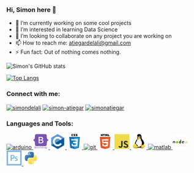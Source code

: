 ### Hi, Simon here 👋

<!--<p align="left">
  <img src="https://github.com/Simondelali/Simondelali/blob/main/web-developers.jpg" alt="Dev" width ="450px" height="250px">
</p>-->     

- 🔭 I’m currently working on some cool projects
- 🌱 I’m interested in learning Data Science
- 👯 I’m looking to collaborate on any project you are working on  
- 📫 How to reach me: atiegardelali@gmail.com
- ⚡ Fun fact: Out of nothing comes nothing.      

![Simon's GitHub stats](https://github-readme-stats.vercel.app/api?username=simondelali&show_icons=true&theme=merko)

[![Top Langs](https://github-readme-stats.vercel.app/api/top-langs/?username=simondelali&layout=compact)](https://github.com/simondelali/github-readme-stats)




<h3 align="left">Connect with me:</h3>
<p align="left">
<a href="https://twitter.com/simondelali" target="blank"><img align="center" src="https://raw.githubusercontent.com/rahuldkjain/github-profile-readme-generator/master/src/images/icons/Social/twitter.svg" alt="simondelali" height="30" width="40" /></a>
<a href="https://linkedin.com/in/simon-atiegar" target="blank"><img align="center" src="https://raw.githubusercontent.com/rahuldkjain/github-profile-readme-generator/master/src/images/icons/Social/linked-in-alt.svg" alt="simon-atiegar" height="30" width="40" /></a>
<a href="https://kaggle.com/simonatiegar" target="blank"><img align="center" src="https://raw.githubusercontent.com/rahuldkjain/github-profile-readme-generator/master/src/images/icons/Social/kaggle.svg" alt="simonatiegar" height="30" width="40" /></a>
</p>

<h3 align="left">Languages and Tools:</h3>
<p align="left"> <a href="https://www.arduino.cc/" target="_blank" rel="noreferrer"> <img src="https://cdn.worldvectorlogo.com/logos/arduino-1.svg" alt="arduino" width="40" height="40"/> </a> <a href="https://getbootstrap.com" target="_blank" rel="noreferrer"> <img src="https://raw.githubusercontent.com/devicons/devicon/master/icons/bootstrap/bootstrap-plain-wordmark.svg" alt="bootstrap" width="40" height="40"/> </a> <a href="https://www.cprogramming.com/" target="_blank" rel="noreferrer"> <img src="https://raw.githubusercontent.com/devicons/devicon/master/icons/c/c-original.svg" alt="c" width="40" height="40"/> </a> <a href="https://www.w3schools.com/css/" target="_blank" rel="noreferrer"> <img src="https://raw.githubusercontent.com/devicons/devicon/master/icons/css3/css3-original-wordmark.svg" alt="css3" width="40" height="40"/> </a> <a href="https://git-scm.com/" target="_blank" rel="noreferrer"> <img src="https://www.vectorlogo.zone/logos/git-scm/git-scm-icon.svg" alt="git" width="40" height="40"/> </a> <a href="https://www.w3.org/html/" target="_blank" rel="noreferrer"> <img src="https://raw.githubusercontent.com/devicons/devicon/master/icons/html5/html5-original-wordmark.svg" alt="html5" width="40" height="40"/> </a> <a href="https://developer.mozilla.org/en-US/docs/Web/JavaScript" target="_blank" rel="noreferrer"> <img src="https://raw.githubusercontent.com/devicons/devicon/master/icons/javascript/javascript-original.svg" alt="javascript" width="40" height="40"/> </a> <a href="https://www.linux.org/" target="_blank" rel="noreferrer"> <img src="https://raw.githubusercontent.com/devicons/devicon/master/icons/linux/linux-original.svg" alt="linux" width="40" height="40"/> </a> <a href="https://www.mathworks.com/" target="_blank" rel="noreferrer"> <img src="https://upload.wikimedia.org/wikipedia/commons/2/21/Matlab_Logo.png" alt="matlab" width="40" height="40"/> </a> <a href="https://nodejs.org" target="_blank" rel="noreferrer"> <img src="https://raw.githubusercontent.com/devicons/devicon/master/icons/nodejs/nodejs-original-wordmark.svg" alt="nodejs" width="40" height="40"/> </a> <a href="https://www.photoshop.com/en" target="_blank" rel="noreferrer"> <img src="https://raw.githubusercontent.com/devicons/devicon/master/icons/photoshop/photoshop-line.svg" alt="photoshop" width="40" height="40"/> </a> <a href="https://www.python.org" target="_blank" rel="noreferrer"> <img src="https://raw.githubusercontent.com/devicons/devicon/master/icons/python/python-original.svg" alt="python" width="40" height="40"/> </a> </p>










<!---   <p><img align="center" src="https://github-readme-streak-stats.herokuapp.com/?user=simondelali&" alt="simondelali" /></p>  <p>&nbsp;<img align="center" src="https://github-readme-stats.vercel.app/api?username=simondelali&show_icons=true&theme=merko" alt="simondelali" /></p>
